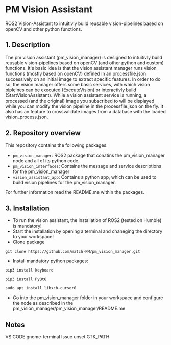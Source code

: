 # PM Vision Assistant
ROS2 Vision-Assistant to intuitivly build reusable vision-pipelines based on openCV and other python functions.
## 1. Description
The pm vision assistant (pm_vision_manager) is designed to intuitivly build reusable vision-pipelines based on openCV (and other python and custom) functions. It's basic idea is that the vision assistant manager runs vision functions (mostly based on openCV) defined in an processfile.json successively on an initial image to extract specific features. In order to do so, the vision manager offers some basic services, with which vision pipleines can be executed (ExecuteVision) or interactivly build (StartVisionAssistant). While a vision assistant service is running, a processed (and the original) image you subscribed to will be displayed while you can modify the vision pipeline in the processfile.json on the fly. It also has an feature to crossvalidate images from a database with the loaded vision_process.json. 

## 2. Repository overview
This repository contains the following packages:
* `pm_vision_manager`: ROS2 package that conatins the pm_vision_manager node and all of its python code.
* `pm_vision_interfaces`: Contains the message and service descriptions for the pm_vision_manager
* `vision_assistant_app`: Contains a python app, which can be used to build vision pipelines for the pm_vision_manager.

For further information read the README.me within the packages.

## 3. Installation 
* To run the vision assistant, the installation of ROS2 (tested on Humble) is mandatory!
* Start the installation by opening a terminal and chaneging the directory to your workspace!
* Clone package
```
git clone https://github.com/match-PM/pm_vision_manager.git
```
* Install mandatory python packages:
```
pip3 install keyboard
```
```
pip3 install PyQt6
```
```
sudo apt install libxcb-cursor0
```
* Go into the pm_vision_manager folder in your workspace and configure the node as described in the pm_vision_manager/pm_vision_manager/README.me

## Notes
VS CODE gnome-terminal Issue
unset GTK_PATH
